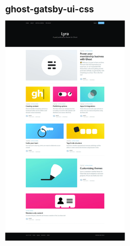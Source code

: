 # ghost-gatsby-ui-css

<img src="https://github.com/appsplash99/ghost-gatsby-ui-css/blob/main/ghost-gatsby-ui.png" height="700px" width="auto">
